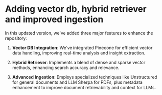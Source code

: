 # Adding vector db, hybrid retriever and improved ingestion

In this updated version, we've added three major features to enhance the repository:

1. **Vector DB Integration**: We've integrated Pinecone for efficient vector data handling, improving real-time analysis and insight extraction.

2. **Hybrid Retriever**: Implements a blend of dense and sparse vector methods, enhancing search accuracy and relevance.

3. **Advanced Ingestion**: Employs specialized techniques like Unstructured for general documents and LLM Sherpa for PDFs, plus metadata enhancement to improve document retrievability and context for LLMs.
